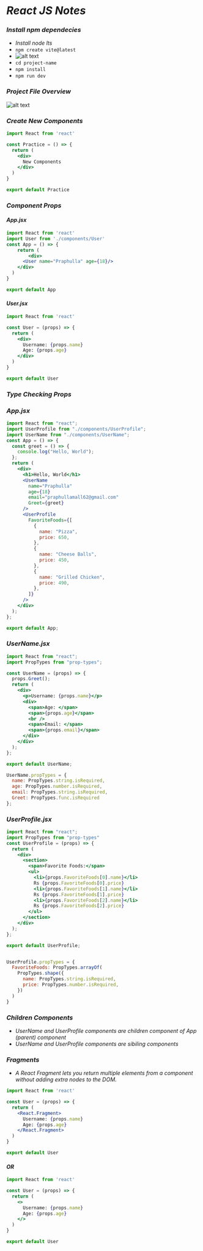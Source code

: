 # *React JS Notes*

### *Install npm dependecies*

- *Install node lts*
- ```npm create vite@latest```
- ![alt text](image.png)
- ```cd project-name```
- ```npm install```
- ```npm run dev```

### *Project File Overview*

![alt text](image-1.png)

### *Create New Components*

```jsx
import React from 'react'

const Practice = () => {
  return (
    <div>
      New Components
    </div>
  )
}

export default Practice

```

### *Component Props*

#### *App.jsx*

```jsx
import React from 'react'
import User from './components/User'
const App = () => {
    return (
        <div>
      <User name="Praphulla" age={18}/>
    </div>
  )
}

export default App
```

#### *User.jsx*

```jsx
import React from 'react'

const User = (props) => {
  return (
    <div>
      Username: {props.name}
      Age: {props.age}
    </div>
  )
}

export default User

```

### *Type Checking Props*

### *App.jsx*

```jsx
import React from "react";
import UserProfile from "./components/UserProfile";
import UserName from "./components/UserName";
const App = () => {
  const greet = () => {
    console.log("Hello, World");
  };
  return (
    <div>
      <h1>Hello, World</h1>
      <UserName
        name="Praphulla"
        age={18}
        email="praphullamall62@gmail.com"
        Greet={greet}
      />
      <UserProfile
        FavoriteFoods={[
          {
            name: "Pizza",
            price: 650,
          },
          {
            name: "Cheese Balls",
            price: 450,
          },
          {
            name: "Grilled Chicken",
            price: 490,
          },
        ]}
      />
    </div>
  );
};

export default App;

```
### *UserName.jsx*

```jsx
import React from "react";
import PropTypes from "prop-types";

const UserName = (props) => {
  props.Greet();
  return (
    <div>
      <p>Username: {props.name}</p>
      <div>
        <span>Age: </span>
        <span>{props.age}</span>
        <br />
        <span>Email: </span>
        <span>{props.email}</span>
      </div>
    </div>
  );
};

export default UserName;

UserName.propTypes = {
  name: PropTypes.string.isRequired,
  age: PropTypes.number.isRequired,
  email: PropTypes.string.isRequired,
  Greet: PropTypes.func.isRequired
};

```
### *UserProfile.jsx*

```jsx
import React from "react";
import PropTypes from "prop-types"
const UserProfile = (props) => {
  return (
    <div>
      <section>
        <span>Favorite Foods:</span>
        <ul>
          <li>{props.FavoriteFoods[0].name}</li>
          Rs {props.FavoriteFoods[0].price}
          <li>{props.FavoriteFoods[1].name}</li>
          Rs {props.FavoriteFoods[1].price}
          <li>{props.FavoriteFoods[2].name}</li>
          Rs {props.FavoriteFoods[2].price}
        </ul>
      </section>
    </div>
  );
};

export default UserProfile;


UserProfile.propTypes = {
  FavoriteFoods: PropTypes.arrayOf(
    PropTypes.shape({
      name: PropTypes.string.isRequired,
      price: PropTypes.number.isRequired,
    })
  )
}
```

### *Children Components*

- *UserName and UserProfile components are children component of App (parent) component*
- *UserName and UserProfile components are sibiling components*

### *Fragments*

- *A React Fragment lets you return multiple elements from a component without adding extra nodes to the DOM.*

```jsx
import React from 'react'

const User = (props) => {
  return (
    <React.Fragment>
      Username: {props.name}
      Age: {props.age}
    </React.Fragment>
  )
}

export default User

```
#### *OR*
```jsx
import React from 'react'

const User = (props) => {
  return (
    <>
      Username: {props.name}
      Age: {props.age}
    </>
  )
}

export default User

```